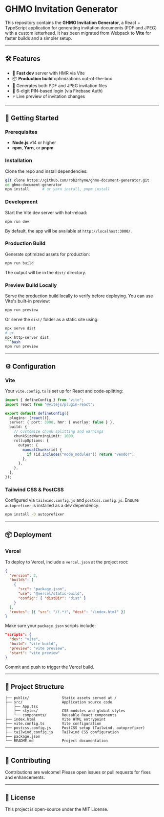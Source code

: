 # GHMO Invitation Generator

This repository contains the **GHMO Invitation Generator**, a React + TypeScript application for generating invitation documents (PDF and JPEG) with a custom letterhead. It has been migrated from Webpack to **Vite** for faster builds and a simpler setup.

---

## 🛠️ Features

- 🔄 **Fast dev** server with HMR via Vite
- 📦 **Production build** optimizations out-of-the-box
- 📄 Generates both PDF and JPEG invitation files
- 🔐 6-digit PIN-based login (via Firebase Auth)
- ⚡ Live preview of invitation changes

---

## 🚀 Getting Started

### Prerequisites

- **Node.js** v14 or higher
- **npm**, **Yarn**, or **pnpm**

### Installation

Clone the repo and install dependencies:

```bash
git clone https://github.com/rob2rhyme/ghmo-document-generator.git
cd ghmo-document-generator
npm install      # or yarn install, pnpm install
```

### Development

Start the Vite dev server with hot-reload:

```bash
npm run dev
```

By default, the app will be available at `http://localhost:3000/`.

### Production Build

Generate optimized assets for production:

```bash
npm run build
```

The output will be in the `dist/` directory.

### Preview Build Locally

Serve the production build locally to verify before deploying. You can use Vite's built-in preview:

```bash
npm run preview
```

Or serve the `dist/` folder as a static site using:

````bash
npx serve dist
# or
npx http-server dist
```bash
npm run preview
````

---

## ⚙️ Configuration

### Vite

Your `vite.config.ts` is set up for React and code-splitting:

```ts
import { defineConfig } from "vite";
import react from "@vitejs/plugin-react";

export default defineConfig({
  plugins: [react()],
  server: { port: 3000, hmr: { overlay: false } },
  build: {
    // Customize chunk splitting and warnings
    chunkSizeWarningLimit: 1000,
    rollupOptions: {
      output: {
        manualChunks(id) {
          if (id.includes("node_modules")) return "vendor";
        },
      },
    },
  },
});
```

### Tailwind CSS & PostCSS

Configured via `tailwind.config.js` and `postcss.config.js`. Ensure `autoprefixer` is installed as a dev dependency:

```bash
npm install -D autoprefixer
```

---

## 📦 Deployment

### Vercel

To deploy to Vercel, include a `vercel.json` at the project root:

```json
{
  "version": 2,
  "builds": [
    {
      "src": "package.json",
      "use": "@vercel/static-build",
      "config": { "distDir": "dist" }
    }
  ],
  "routes": [{ "src": "/(.*)", "dest": "/index.html" }]
}
```

Make sure your `package.json` scripts include:

```json
"scripts": {
  "dev": "vite",
  "build": "vite build",
  "preview": "vite preview",
  "start": "vite preview"
}
```

Commit and push to trigger the Vercel build.

---

## 📁 Project Structure

```
├── public/               Static assets served at /
├── src/                  Application source code
│   ├── App.tsx
│   ├── styles/           CSS modules and global styles
│   └── components/       Reusable React components
├── index.html            Vite HTML entrypoint
├── vite.config.ts        Vite configuration
├── postcss.config.js     PostCSS setup (Tailwind, autoprefixer)
├── tailwind.config.js    Tailwind CSS configuration
├── package.json
└── README.md             Project documentation
```

---

## 🤝 Contributing

Contributions are welcome! Please open issues or pull requests for fixes and enhancements.

---

## 📜 License

This project is open-source under the MIT License.
